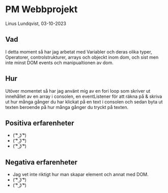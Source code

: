 # PM Webbprojekt

Linus Lundqvist, 03-10-2023

## Vad

I detta moment så har jag arbetat med Variabler och deras olika typer, Operatorer, controlstrukturer, arrays och objeckt inom dom, och sist men inte minst DOM events och manipualtionen av dom.

## Hur

Utöver momentet så har jag använt mig av en fori loop som skriver ut innehållet av en array i consolen, en eventListener för att räkna på & skriva ut hur många gånger du har klickat på en text i consolen och sedan byta ut texten beroende på hur många gånger du tryckt på texten.

## Positiva erfarenheter

- ( ͡° ͜ʖ ͡°)
- ( ͡° ͜ʖ ͡°)
- ( ͡° ͜ʖ ͡°)

## Negativa erfarenheter

- Jag vet inte riktigt hur man skapar element och annat med DOM.
- ( ͡° ͜ʖ ͡°)
- ( ͡° ͜ʖ ͡°)
